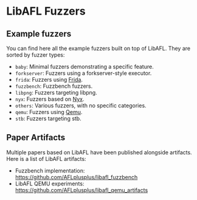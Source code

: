 # LibAFL Fuzzers

## Example fuzzers

You can find here all the example fuzzers built on top of LibAFL.
They are sorted by fuzzer types:

- `baby`: Minimal fuzzers demonstrating a specific feature.
- `forkserver`: Fuzzers using a forkserver-style executor.
- `frida`: Fuzzers using [Frida](../libafl_frida).
- `fuzzbench`: Fuzzbench fuzzers.
- `libpng`: Fuzzers targeting libpng.
- `nyx`: Fuzzers based on [Nyx](../libafl_nyx).
- `others`: Various fuzzers, with no specific categories.
- `qemu`: Fuzzers using [Qemu](../libafl_qemu).
- `stb`: Fuzzers targeting stb.

## Paper Artifacts

Multiple papers based on LibAFL have been published alongside artifacts.
Here is a list of LibAFL artifacts:

- Fuzzbench implementation: https://github.com/AFLplusplus/libafl_fuzzbench
- LibAFL QEMU experiments: https://github.com/AFLplusplus/libafl_qemu_artifacts
